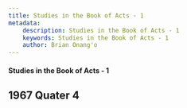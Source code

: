 ```yaml
---
title: Studies in the Book of Acts - 1
metadata:
    description: Studies in the Book of Acts - 1
    keywords: Studies in the Book of Acts - 1
    author: Brian Onang'o
---
```


#### Studies in the Book of Acts - 1

## 1967 Quater 4
